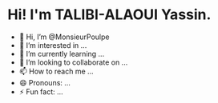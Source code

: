# Hi! I'm TALIBI-ALAOUI Yassin. <br/> 
- 👋 Hi, I’m @MonsieurPoulpe
- 👀 I’m interested in ...
- 🌱 I’m currently learning ...
- 💞️ I’m looking to collaborate on ...
- 📫 How to reach me ...
- 😄 Pronouns: ...
- ⚡ Fun fact: ...

<!---
MonsieurPoulpe/MonsieurPoulpe is a ✨ special ✨ repository because its `README.md` (this file) appears on your GitHub profile.
You can click the Preview link to take a look at your changes.
--->
